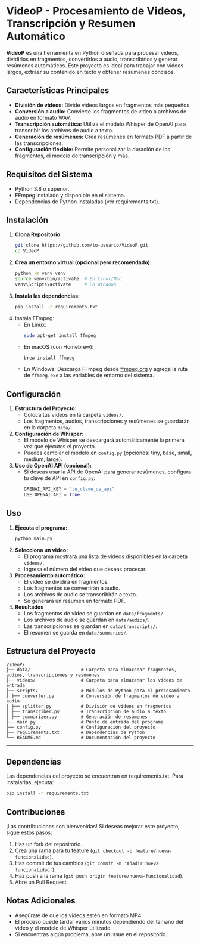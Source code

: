 # VideoP - Procesamiento de Videos, Transcripción y Resumen Automático

**VideoP** es una herramienta en Python diseñada para procesar videos, dividirlos en fragmentos, convertirlos a audio, transcribirlos y generar resúmenes automáticos. 
Este proyecto es ideal para trabajar con videos largos, extraer su contenido en texto y obtener resúmenes concisos.

## Características Principales
- **División de videos:** Divide videos largos en fragmentos más pequeños.
- **Conversión a audio:** Convierte los fragmentos de video a archivos de audio en formato WAV.
- **Transcripción automática:** Utiliza el modelo Whisper de OpenAI para transcribir los archivos de audio a texto.
- **Generación de resúmenes:** Crea resúmenes en formato PDF a partir de las transcripciones.
- **Configuración flexible:** Permite personalizar la duración de los fragmentos, el modelo de transcripción y más.

## Requisitos del Sistema
- Python 3.8 o superior.
- FFmpeg instalado y disponible en el sistema.
- Dependencias de Python instaladas (ver requirements.txt).

## Instalación

1. **Clona Repositorio:**
    ```bash
    git clone https://github.com/tu-usuario/VideoP.git
    cd VideoP
    ```
2. **Crea un entorno virtual (opcional pero recomendado):**
    ```bash
    python -m venv venv
    source venv/bin/activate  # En Linux/Mac
    venv\Scripts\activate     # En Windows
    ```
3. **Instala las dependencias:**
    ```bash
    pip install -r requirements.txt
    ```
4. Instala FFmpeg:
   - En Linux:
     ```bash
     sudo apt-get install ffmpeg
     ```
   - En macOS (con Homebrew):
     ```bash
     brew install ffmpeg
     ```
   - En Windows: Descarga FFmpeg desde [ffmpeg.org](ffmpeg.org) y agrega la ruta de `ffmpeg.exe` a las variables de entorno del sistema.

## Configuración
1. **Estructura del Proyecto:**
   - Coloca tus videos en la carpeta `videos/`.
   - Los fragmentos, audios, transcripciones y resúmenes se guardarán en la carpeta `data/`.
2. **Configuración de Whisper:**
   - El modelo de Whisper se descargará automáticamente la primera vez que ejecutes el proyecto.
   - Puedes cambiar el modelo en `config.py` (opciones: tiny, base, small, medium, large).
3. **Uso de OpenAI API (opcional):**
    - Si deseas usar la API de OpenAI para generar resúmenes, configura tu clave de API en `config.py`:
       ````python
       OPENAI_API_KEY = "tu_clave_de_api"
       USE_OPENAI_API = True
       ````

## Uso
1. **Ejecuta el programa:**
    ````bash
    python main.py
    ````
2. **Selecciona un video:**
   - El programa mostrará una lista de videos disponibles en la carpeta `videos/`.
   - Ingresa el número del video que deseas procesar.
3. **Procesamiento automático:**
   - El video se dividirá en fragmentos.
   - Los fragmentos se convertirán a audio.
   - Los archivos de audio se transcribirán a texto.
   - Se generará un resumen en formato PDF.
4. **Resultados**
   - Los fragmentos de video se guardan en `data/fragments/`.
   - Los archivos de audio se guardan en `data/audios/`.
   - Las transcripciones se guardan en `data/transcripts/`.
   - El resumen se guarda en `data/summaries/`.

## Estructura del Proyecto
```
VideoP/
├── data/                   # Carpeta para almacenar fragmentos, audios, transcripciones y resúmenes
├── videos/                 # Carpeta para almacenar los videos de entrada
├── scripts/                # Módulos de Python para el procesamiento
│ ├── converter.py          # Conversión de fragmentos de video a audio
│ ├── splitter.py           # División de videos en fragmentos
│ ├── transcriber.py        # Transcripción de audio a texto
│ ├── summarizer.py         # Generación de resúmenes
├── main.py                 # Punto de entrada del programa
├── config.py               # Configuración del proyecto
├── requirements.txt        # Dependencias de Python
└── README.md               # Documentación del proyecto
```
---
## Dependencias
Las dependencias del proyecto se encuentran en requirements.txt. Para instalarlas, ejecuta:
````bash
pip install -r requirements.txt
````

## Contribuciones
¡Las contribuciones son bienvenidas! Si deseas mejorar este proyecto, sigue estos pasos:
1. Haz un fork del repositorio.
2. Crea una rama para tu feature (``git checkout -b feature/nueva-funcionalidad``).
3. Haz commit de tus cambios (``git commit -m 'Añadir nueva funcionalidad'``).
4. Haz push a la rama (``git push origin feature/nueva-funcionalidad``).
5. Abre un Pull Request.

## Notas Adicionales
- Asegúrate de que los videos estén en formato MP4.
- El proceso puede tardar varios minutos dependiendo del tamaño del video y el modelo de Whisper utilizado.
- Si encuentras algún problema, abre un issue en el repositorio.













